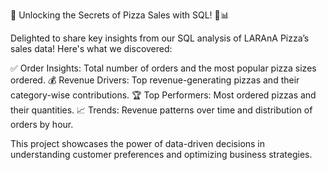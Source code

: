 🚀 Unlocking the Secrets of Pizza Sales with SQL! 🍕📊

Delighted to share key insights from our SQL analysis of LARAnA Pizza’s sales data! Here's what we discovered:

✅ Order Insights: Total number of orders and the most popular pizza sizes ordered.
💰 Revenue Drivers: Top revenue-generating pizzas and their category-wise contributions.
🏆 Top Performers: Most ordered pizzas and their quantities.
📈 Trends: Revenue patterns over time and distribution of orders by hour.

This project showcases the power of data-driven decisions in understanding customer preferences and optimizing business strategies.
